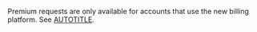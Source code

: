 Premium requests are only available for accounts that use the new billing platform. See [AUTOTITLE](/billing/using-the-new-billing-platform/about-the-new-billing-platform).
